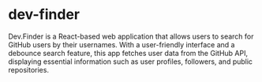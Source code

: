 # dev-finder
Dev.Finder is a React-based web application that allows users to search for GitHub users by their usernames. With a user-friendly interface and a debounce search feature, this app fetches user data from the GitHub API, displaying essential information such as user profiles, followers, and public repositories. 
